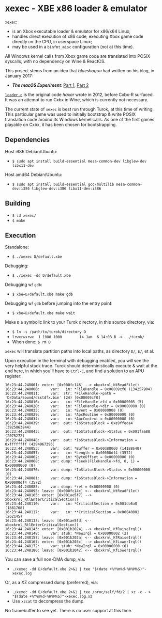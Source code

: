 # xexec - XBE x86 loader & emulator
[`xexec`](https://github.com/haxar/xexec):
* is an Xbox executable loader & emulator for x86/x64 Linux;
* handles direct execution of x86 code, executing Xbox game code directly on the CPU, in userspace Linux;
* may be used in a `binfmt_misc` configuration (not at this time).

All Windows kernel calls from Xbox game code are translated into POSIX syscalls, with no dependency on Wine & ReactOS.

This project stems from an idea that _blueshogun_ had written on his blog, in January 2017:
* _**The macOS Experiment**_: [Part 1](http://shogun3d-cxbx.blogspot.com/2017/01/the-macos-experiment-part-1.html), [Part 2](http://shogun3d-cxbx.blogspot.com/2017/01/around-beginning-of-new-year-i.html)

[`loader.c`](https://github.com/haxar/cxbx-shogun/blob/wine/build/wine/loader.c) is the original code _haxar_ wrote in 2012, before Cxbx-R surfaced. It was an attempt to run Cxbx in Wine, which is currently not necessary.

The current state of `xexec` is best run through Turok, at this time of writing. This particular game was used to initially bootstrap & write POSIX translation code around its Windows kernel calls. As one of the first games playable on Cxbx, it has been chosen for bootstrapping.

## Dependencies
Host i686 Debian/Ubuntu:
* `$ sudo apt install build-essential mesa-common-dev libglew-dev libx11-dev`

Host amd64 Debian/Ubuntu:
* `$ sudo apt install build-essential gcc-multilib mesa-common-dev:i386 libglew-dev:i386 libx11-dev:i386`

## Building
* `$ cd xexec/`
* `$ make`

## Execution
Standalone:
* `$ ./xexec D/default.xbe`

Debugging:
* `$ ./xexec -dd D/default.xbe`

Debugging w/ `gdb`:
* `$ xbe=D/default.xbe make gdb`

Debugging w/ `gdb` before jumping into the entry point:
* `$ xbe=D/default.xbe make wait`

Make `D` a symbolic link to your Turok directory, in this source directory, via:
* `$ ln -s /path/to/turok/directory D`
* `lrwxrwxrwx  1 1000 1000        14 Jan  6 14:03 D -> ../turok/`
* When done: `$ rm D`

`xexec` will translate partition paths into local paths, as directory `D/`, `E/`, et al.

Upon execution in the terminal with debugging enabled, you will see the very helpful stack trace. Turok should deterministically execute & wait at the end here, in which you'll have to `Ctrl-C`, and find a solution to an APU register:
```
16:23:44.248001: enter: [0x000fc146] --> xboxkrnl_NtReadFile()
16:23:44.248006:     var:   in: *FileHandle = 0x08009cf0 (134257904)
16:23:44.248011:     var:  str: *FileHandle->path = 'D/Data/Sound/dsstdfx.bin' (24) [0x08009cf0]
16:23:44.248016:     var:   in: *FileHandle->fd = 0x00000005 (5)
16:23:44.248020:     var:   in: *FileHandle->dir = 0x00000000 (0)
16:23:44.248025:     var:   in: *Event = 0x00000000 (0)
16:23:44.248029:     var:   in: *ApcRoutine = 0x00000000 (0)
16:23:44.248034:     var:   in: *ApcContext = 0x00000000 (0)
16:23:44.248039:     var:  out: *IoStatusBlock = 0xe9ffeda4 (3925863844)
16:23:44.248043:     var:  out: *IoStatusBlock->Status = 0x001faa88 (2075272)
16:23:44.248048:     var:  out: *IoStatusBlock->Information = 0xffffffff (4294967295)
16:23:44.248053:     var:  out: *Buffer = 0x00d88060 (14188640)
16:23:44.248057:     var:   in: *Length = 0x00000df4 (3572)
16:23:44.248062:     var:   in: *ByteOffset = 0x00000000 (0)
16:23:44.248068:     var: dump: *lseek(FileHandle->fd, 0, 1) = 0x00000000 (0)
16:23:44.248076:     var: dump: *IoStatusBlock->Status = 0x00000000 (0)
16:23:44.248081:     var: dump: *IoStatusBlock->Information = 0x00000df4 (3572)
16:23:44.248085:     var: dump: *ret = 0x00000000 (0)
16:23:44.248095: leave: [0x000fc14c] <-- xboxkrnl_NtReadFile()
16:23:44.248105: enter: [0x001ae5f7] --> xboxkrnl_RtlEnterCriticalSection()
16:23:44.248110:     var:   in: *CriticalSection = 0x001cb6a8 (1881768)
16:23:44.248117:     var:   in: **CriticalSection = 0x00040001 (262145)
16:23:44.248133: leave: [0x001ae5fd] <-- xboxkrnl_RtlEnterCriticalSection()
16:23:44.248143: enter: [0x001b2024] --> xboxkrnl_KfRaiseIrql()
16:23:44.248148:     var: stub: *NewIrql = 0x00000002 (2)
16:23:44.248157: leave: [0x001b202a] <-- xboxkrnl_KfRaiseIrql()
16:23:44.248167: enter: [0x001b203c] --> xboxkrnl_KfLowerIrql()
16:23:44.248172:     var: stub: *NewIrql = 0x00000000 (0)
16:23:44.248180: leave: [0x001b2042] <-- xboxkrnl_KfLowerIrql()
```
You can save a full non-DMA dump, via:
* `./xexec -dd D/default.xbe 2>&1 | tee "$(date +%Y%m%d-%H%M%S)"-xexec.log`

Or, as a XZ compressed dump (preferred), via:
* `./xexec -dd D/default.xbe 2>&1 | tee /proc/self/fd/2 | xz -c - > "$(date +%Y%m%d-%H%M%S)"-xexec.log.xz`
* Use `xzcat` to decompress the dump.

No framebuffer to see yet. There is no user support at this time.

